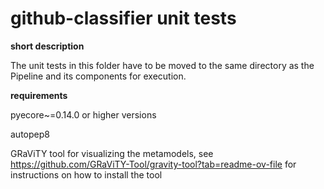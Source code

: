 # github-classifier unit tests

**short description**

The unit tests in this folder have to be moved to the same directory as the Pipeline and its components for execution.


**requirements**

pyecore~=0.14.0 or higher versions

autopep8

GRaViTY tool for visualizing the metamodels, see https://github.com/GRaViTY-Tool/gravity-tool?tab=readme-ov-file for instructions on how to install the tool
